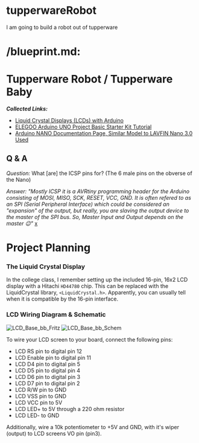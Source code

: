 # tupperwareRobot
I am going to build a robot out of tupperware

# /blueprint.md:
# Tupperware Robot / Tupperware Baby

***Collected Links:***
- [Liquid Crystal Displays (LCDs) with Arduino](https://docs.arduino.cc/learn/electronics/lcd-displays/)
- [ELEGOO Arduino UNO Project Basic Starter Kit Tutorial](https://www.elegoo.com/blogs/arduino-projects/elegoo-uno-project-super-starter-kit-tutorial?srsltid=AfmBOooeN6s4ChY8OTyOwaseaTfwobJxCiQTPvFdCtDBF2PZBLF6Qxoe)
- [Arduino NANO Documentation Page, Similar Model to LAVFIN Nano 3.0 Used](https://docs.arduino.cc/hardware/nano/)

## Q & A
*Question:* What [are] the ICSP pins for? (The 6 male pins on the obverse of the Nano) 

*Answer: "Mostly ICSP it is a AVRtiny programming header for the Arduino consisting of MOSI, MISO, SCK, RESET, VCC, GND. It is often refered to as an SPI (Serial Peripheral Interface) which could be considered an "expansion" of the output, but really, you are slaving the output device to the master of the SPI bus. So, Master Input and Output depends on the master :wink:"* [x](https://forum.arduino.cc/t/what-is-the-icsp-pins-for/124378)

# Project Planning

### The Liquid Crystal Display
In the college class, I remember setting up the included 16-pin, 16x2 LCD display with a Hitachi `HD44780` chip. This can be replaced with the LiquidCrystal library, `<LiquidCrystal.h>`. Apparently, you can usually tell when it is compatible by the 16-pin interface.

### LCD Wiring Diagram & Schematic
![LCD_Base_bb_Fritz](https://github.com/user-attachments/assets/fd123cfd-dff2-4471-91bf-f6b94a1a4fce)
![LCD_Base_bb_Schem](https://github.com/user-attachments/assets/83058592-33d7-4278-a770-ecdb53996bfc)


To wire your LCD screen to your board, connect the following pins:
- LCD RS pin to digital pin 12
- LCD Enable pin to digital pin 11
- LCD D4 pin to digital pin 5
- LCD D5 pin to digital pin 4
- LCD D6 pin to digital pin 3
- LCD D7 pin to digital pin 2
- LCD R/W pin to GND
- LCD VSS pin to GND
- LCD VCC pin to 5V
- LCD LED+ to 5V through a 220 ohm resistor
- LCD LED- to GND

Additionally, wire a 10k potentiometer to +5V and GND, with it's wiper (output) to LCD screens VO pin (pin3).
